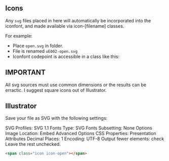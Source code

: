 ## Icons

Any `svg` files placed in here will automatically be incorporated into the
iconfont, and made available via icon-[filename] classes.

For example:

* Place `open.svg` in folder.
* File is renamed `uE002-open.svg`
* Iconfont codepoint is accessible in a class like this:

## IMPORTANT

All svg sources must use common dimensions or the results can be erractic. I suggest
square icons out of Illustrator.

## Illustrator

Save your file as SVG with the following settings:

SVG Profiles: SVG 1.1
Fonts Type: SVG
Fonts Subsetting: None
Options Image Location: Embed
Advanced Options
CSS Properties: Presentation Attributes
Decimal Places: 1
Encoding: UTF-8
Output fewer elements: check
Leave the rest unchecked.

```html
<span class="icon icon-open"></span>
```


